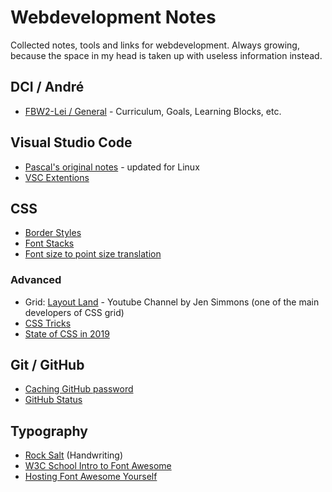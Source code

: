 # Webdevelopment Notes

Collected notes, tools and links for webdevelopment. Always growing, because the space in my head is taken up with useless information instead.

## DCI / André

 * [FBW2-Lei / General](https://github.com/fbw2-lei/general) - Curriculum, Goals, Learning Blocks, etc.

## Visual Studio Code

 * [Pascal's original notes](vsc-pascal.md) - updated for Linux
 * [VSC Extentions](vsc-extentions.md)

## CSS

 * [Border Styles](https://codepen.io/coffeepyros/pen/BaoLpEN)
 * [Font Stacks](https://css-tricks.com/snippets/css/font-stacks/)
 * [Font size to point size translation](https://stackoverflow.com/questions/5912528/font-size-translating-to-actual-point-size)
 
### Advanced
 
 * Grid: [Layout Land](https://www.youtube.com/channel/UC7TizprGknbDalbHplROtag) - Youtube Channel by Jen Simmons (one of the main developers of CSS grid)
 * [CSS Tricks](https://css-tricks.com/)
 * [State of CSS in 2019](https://2019.stateofcss.com/)
 
## Git / GitHub

* [Caching GitHub password](https://help.github.com/en/github/using-git/caching-your-github-password-in-git)
* [GitHub Status](https://www.githubstatus.com/)

## Typography

 * [Rock Salt](https://fonts.google.com/specimen/Rock+Salt) (Handwriting)
 * [W3C School Intro to Font Awesome](https://www.w3schools.com/icons/fontawesome_icons_intro.asp)
 * [Hosting Font Awesome Yourself](https://fontawesome.com/how-to-use/on-the-web/setup/hosting-font-awesome-yourself)
